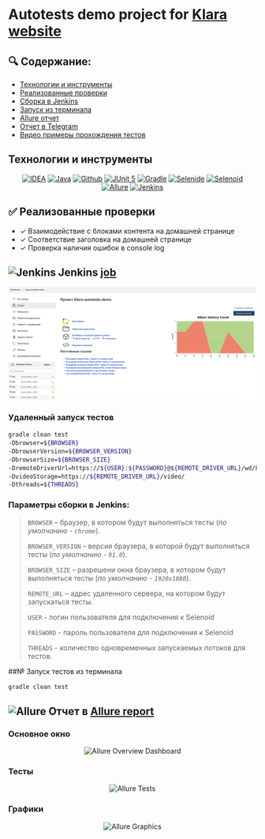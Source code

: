 # Autotests demo project for <a target="_blank" href="https://www.klara.com/">Klara website</a>

## :mag: Содержание:

- [Технологии и инструменты](#earth_africa-технологии-и-инструменты)
- [Реализованные проверки](#earth_africa-Реализованные-проверки)
- [Сборка в Jenkins](#earth_africa-Jenkins-job)
- [Запуск из терминала](#earth_africa-Запуск-тестов-из-терминала)
- [Allure отчет](#earth_africa-Allure-отчет)
- [Отчет в Telegram](#earth_africa-Уведомление-в-Telegram-при-помощи-бота)
- [Видео примеры прохождения тестов](#earth_africa-Примеры-видео-о-прохождении-тестов)

##  Технологии и инструменты

<p align="center">
<a href="https://www.jetbrains.com/idea/"><img src="images/logo/Idea.svg" width="50" height="50"  alt="IDEA"/></a>
<a href="https://www.java.com/"><img src="images/logo/Java.svg" width="50" height="50"  alt="Java"/></a>
<a href="https://github.com/"><img src="images/logo/GitHub.svg" width="50" height="50"  alt="Github"/></a>
<a href="https://junit.org/junit5/"><img src="images/logo/Junit5.svg" width="50" height="50"  alt="JUnit 5"/></a>
<a href="https://gradle.org/"><img src="images/logo/Gradle.svg" width="50" height="50"  alt="Gradle"/></a>
<a href="https://selenide.org/"><img src="images/logo/Selenide.svg" width="50" height="50"  alt="Selenide"/></a>
<a href="https://aerokube.com/selenoid/"><img src="images/logo/Selenoid.svg" width="50" height="50"  alt="Selenoid"/></a>
<a href="https://github.com/allure-framework/allure2"><img src="images/logo/Allure.svg" width="50" height="50"  alt="Allure"/></a>
<a href="https://www.jenkins.io/"><img src="images/logo/Jenkins.svg" width="50" height="50"  alt="Jenkins"/></a>
</p>

## :white_check_mark: Реализованные проверки

- ✓ Взаимодействие с блоками контента на домашней странице
- ✓ Соответствие заголовка на домашней странице
- ✓ Проверка наличия ошибок в console log

## <img src="images/logo/Jenkins.svg" width="25" height="25"  alt="Jenkins"/></a> Jenkins <a target="_blank" href="https://jenkins.autotests.cloud/job/Klara-autotests-demo/"> job </a>
<p align="center">
<a href="https://jenkins.autotests.cloud/job/Klara-autotests-demo/"><img src="artefacts/screens/JenkinsMainScreen.png" alt="Jenkins"/></a>
</p>

### Удаленный запуск тестов

```bash
gradle clean test 
-Dbrowser=${BROWSER}
-DbrowserVersion=${BROWSER_VERSION}
-DbrowserSize=${BROWSER_SIZE}
-DremoteDriverUrl=https://${USER}:${PASSWORD}@${REMOTE_DRIVER_URL}/wd/hub/
-DvideoStorage=https://${REMOTE_DRIVER_URL}/video/
-Dthreads=${THREADS}
```

### Параметры сборки в Jenkins:

> <code>BROWSER</code> – браузер, в котором будут выполняться тесты (_по умолчанию - <code>chrome</code>_).
>
> <code>BROWSER_VERSION</code> – версия браузера, в которой будут выполняться тесты (_по умолчанию - <code>91.0</code>_).
>
> <code>BROWSER_SIZE</code> – разрешени окна браузера, в котором будут выполняться тесты (_по умолчанию - <code>1920x1080</code>_).
>
> <code>REMOTE_URL</code> – адрес удаленного сервера, на котором будут запускаться тесты.
>
> <code>USER</code> - логин пользователя для подключения к Selenoid
>
> <code>PASSWORD</code> - пароль пользователя для подключения к Selenoid
>
> <code>THREADS</code> - количество одновременных запускаемых потоков для тестов.
>

##№ Запуск тестов из терминала

```bash
gradle clean test
```

## <img src="images/logo/Allure.svg" width="25" height="25"  alt="Allure"/></a> Отчет в <a target="_blank" href="https://jenkins.autotests.cloud/job/Klara-autotests-demo/15/allure">Allure report</a>

### Основное окно

<p align="center">
<img title="Allure Overview Dashboard" src="images/screens/AllureMainScreen.png">
</p>

### Тесты

<p align="center">
<img title="Allure Tests" src="images/screens/AllureTestScreen.png">
</p>

### Графики

<p align="center">
<img title="Allure Graphics" src="images/screens/AllureGrafScreen.png">
</p>
